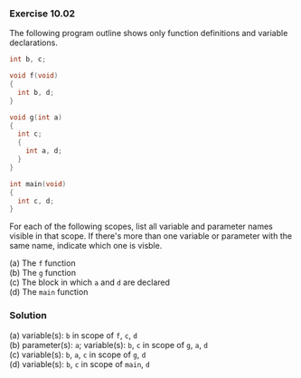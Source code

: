 ### Exercise 10.02
The following program outline shows only function definitions and variable declarations.
```c
int b, c;

void f(void)
{
  int b, d;
}

void g(int a)
{
  int c;
  {
    int a, d;
  }
}

int main(void)
{
  int c, d;
}
```

For each of the following scopes, list all variable and parameter names visible in that scope. If there's more than one variable or parameter with the same name, indicate which one is visble.

(a) The `f` function  
(b) The `g` function  
(c) The block in which `a` and `d` are declared  
(d) The `main` function  

### Solution
(a) variable(s): `b` in scope of `f`, `c`, `d`   
(b) parameter(s): `a`; variable(s): `b`, `c` in scope of `g`, `a`, `d`  
(c) variable(s): `b`, `a`, `c` in scope of `g`, `d`  
(d) variable(s): `b`, `c` in scope of `main`, `d`  
